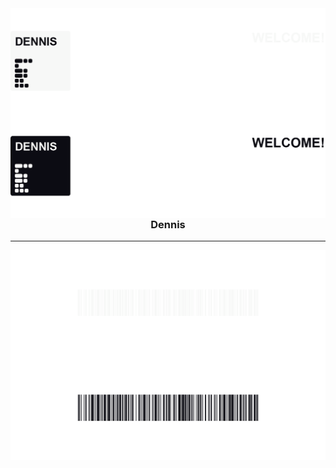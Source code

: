 <div align="center">
  <div align="right">
  <!--<img align="right" display="block" src="https://github-readme-stats.vercel.app/api?username=dennis0324&theme=slateorange&hide_rank=true&line_height=24"/>-->
  <!--<img align="right" src="https://github-readme-stats.vercel.app/api/top-langs/?username=dennis0324&theme=slateorange&hide=Procfile&layout=compact&langs_count=6"/>-->
  
  </div>
  <img align="right" src="https://github.com/dennis0324/dennis0324/blob/main/src/banner_dark.png#gh-dark-mode-only"/>
  <img align="right" src="https://github.com/dennis0324/dennis0324/blob/main/src/banner_light_%EB%8C%80%EC%A7%80%20.png#gh-light-mode-only"/>
  </div>
  <div align="center">
  <h3>Dennis</h3> 

  <!--<a href="https://solved.ac/dennis0324"><img src="http://mazassumnida.wtf/api/mini/generate_badge?boj=dennis0324"/></a>-->
 
</div>

---

  <img align="center" src="https://github.com/dennis0324/dennis0324/blob/main/src/footer_dark.png#gh-dark-mode-only"/>
  <img align="center" src="https://github.com/dennis0324/dennis0324/blob/main/src/footer_light.png#gh-light-mode-only"/>
